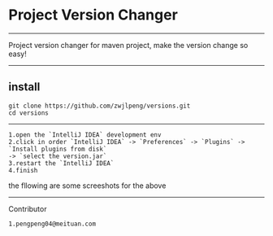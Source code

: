 # Project Version Changer

----

Project version changer for maven project, make the version change so easy!

--- 

## install

    git clone https://github.com/zwjlpeng/versions.git
    cd versions

---

    1.open the `IntelliJ IDEA` development env
    2.click in order `IntelliJ IDEA` -> `Preferences` -> `Plugins` -> `Install plugins from disk`
    -> `select the version.jar`
    3.restart the `IntelliJ IDEA`
    4.finish

the fllowing are some screeshots for the above

---


Contributor

    1.pengpeng04@meituan.com